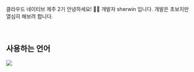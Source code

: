 클라우드 네이티브 제주 2기
안녕하세요! 🙋‍♂️ 개발자 sherwin 입니다. 개발은 초보지만 열심히 해보려 합니다.
<br />
<br />
<br />
## 사용하는 언어
<div style="display:flex;gap:30px;flex-wrap:wrap;">
  <img src="https://img.shields.io/badge/c%2B%2B-green?logo=%2300599C">
</div>
